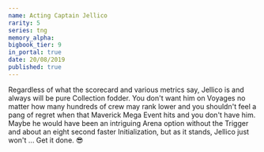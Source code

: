 ```yaml
---
name: Acting Captain Jellico
rarity: 5
series: tng
memory_alpha:
bigbook_tier: 9
in_portal: true
date: 20/08/2019
published: true
---
```


Regardless of what the scorecard and various metrics say, Jellico is and always will be pure Collection fodder. You don't want him on Voyages no matter how many hundreds of crew may rank lower and you shouldn't feel a pang of regret when that Maverick Mega Event hits and you don't have him. Maybe he would have been an intriguing Arena option without the Trigger and about an eight second faster Initialization, but as it stands, Jellico just won't ... Get it done. 😎
